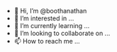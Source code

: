 - 👋 Hi, I’m @boothanathan
- 👀 I’m interested in ...
- 🌱 I’m currently learning ...
- 💞️ I’m looking to collaborate on ...
- 📫 How to reach me ...

<!---
boothanathan/boothanathan is a ✨ special ✨ repository because its `README.md` (this file) appears on your GitHub profile.
You can click the Preview link to take a look at your changes.
--->
